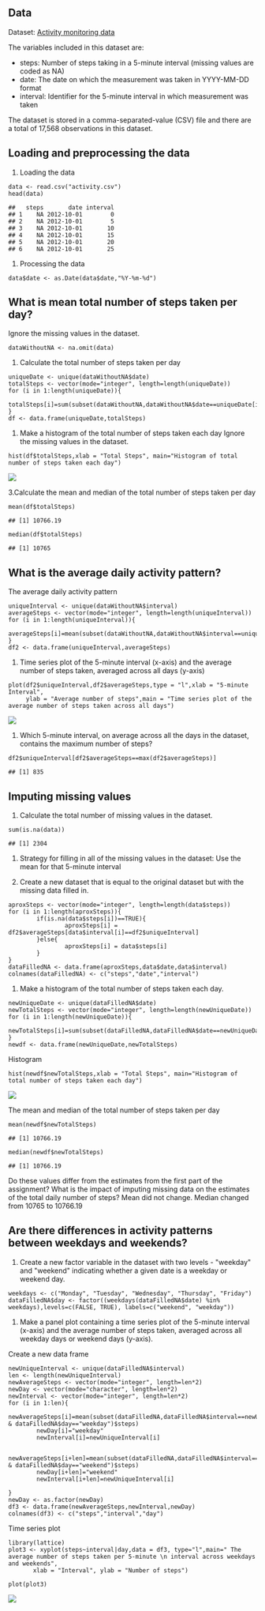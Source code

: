 Data
----

Dataset: [Activity monitoring
data](https://d396qusza40orc.cloudfront.net/repdata%2Fdata%2Factivity.zip)

The variables included in this dataset are:

-   steps: Number of steps taking in a 5-minute interval (missing values
    are coded as NA)
-   date: The date on which the measurement was taken in YYYY-MM-DD
    format
-   interval: Identifier for the 5-minute interval in which measurement
    was taken

The dataset is stored in a comma-separated-value (CSV) file and there
are a total of 17,568 observations in this dataset.

Loading and preprocessing the data
----------------------------------

1.  Loading the data

<!-- -->

    data <- read.csv("activity.csv")
    head(data)

    ##   steps       date interval
    ## 1    NA 2012-10-01        0
    ## 2    NA 2012-10-01        5
    ## 3    NA 2012-10-01       10
    ## 4    NA 2012-10-01       15
    ## 5    NA 2012-10-01       20
    ## 6    NA 2012-10-01       25

1.  Processing the data

<!-- -->

    data$date <- as.Date(data$date,"%Y-%m-%d")

What is mean total number of steps taken per day?
-------------------------------------------------

Ignore the missing values in the dataset.

    dataWithoutNA <- na.omit(data)

1.  Calculate the total number of steps taken per day

<!-- -->

    uniqueDate <- unique(dataWithoutNA$date)
    totalSteps <- vector(mode="integer", length=length(uniqueDate))
    for (i in 1:length(uniqueDate)){
            totalSteps[i]=sum(subset(dataWithoutNA,dataWithoutNA$date==uniqueDate[i])$steps)
    }
    df <- data.frame(uniqueDate,totalSteps)

1.  Make a histogram of the total number of steps taken each day Ignore
    the missing values in the dataset.

<!-- -->

    hist(df$totalSteps,xlab = "Total Steps", main="Histogram of total number of steps taken each day")

![](PA1_template_files/figure-markdown_strict/histogram%20total%20steps-1.png)

3.Calculate the mean and median of the total number of steps taken per
day

    mean(df$totalSteps)

    ## [1] 10766.19

    median(df$totalSteps)

    ## [1] 10765

What is the average daily activity pattern?
-------------------------------------------

The average daily activity pattern

    uniqueInterval <- unique(dataWithoutNA$interval)
    averageSteps <- vector(mode="integer", length=length(uniqueInterval))
    for (i in 1:length(uniqueInterval)){
            averageSteps[i]=mean(subset(dataWithoutNA,dataWithoutNA$interval==uniqueInterval[i])$steps)
    }
    df2 <- data.frame(uniqueInterval,averageSteps)

1.  Time series plot of the 5-minute interval (x-axis) and the average
    number of steps taken, averaged across all days (y-axis)

<!-- -->

    plot(df2$uniqueInterval,df2$averageSteps,type = "l",xlab = "5-minute Interval",
         ylab = "Average number of steps",main = "Time series plot of the average number of steps taken across all days")  

![](PA1_template_files/figure-markdown_strict/time%20series%20plot-1.png)

1.  Which 5-minute interval, on average across all the days in the
    dataset, contains the maximum number of steps?

<!-- -->

    df2$uniqueInterval[df2$averageSteps==max(df2$averageSteps)]

    ## [1] 835

Imputing missing values
-----------------------

1.  Calculate the total number of missing values in the dataset.

<!-- -->

    sum(is.na(data))

    ## [1] 2304

1.  Strategy for filling in all of the missing values in the dataset:
    Use the mean for that 5-minute interval

2.  Create a new dataset that is equal to the original dataset but with
    the missing data filled in.

<!-- -->

    aproxSteps <- vector(mode="integer", length=length(data$steps))
    for (i in 1:length(aproxSteps)){
            if(is.na(data$steps[i])==TRUE){
                    aproxSteps[i] = df2$averageSteps[data$interval[i]==df2$uniqueInterval]
            }else{
                    aproxSteps[i] = data$steps[i]
            }
    }
    dataFilledNA <- data.frame(aproxSteps,data$date,data$interval)
    colnames(dataFilledNA) <- c("steps","date","interval")

1.  Make a histogram of the total number of steps taken each day.

<!-- -->

    newUniqueDate <- unique(dataFilledNA$date)
    newTotalSteps <- vector(mode="integer", length=length(newUniqueDate))
    for (i in 1:length(newUniqueDate)){
            newTotalSteps[i]=sum(subset(dataFilledNA,dataFilledNA$date==newUniqueDate[i])$steps)
    }
    newdf <- data.frame(newUniqueDate,newTotalSteps)

Histogram

    hist(newdf$newTotalSteps,xlab = "Total Steps", main="Histogram of total number of steps taken each day")

![](PA1_template_files/figure-markdown_strict/hist%20all%20data%20-1.png)

The mean and median of the total number of steps taken per day

    mean(newdf$newTotalSteps)

    ## [1] 10766.19

    median(newdf$newTotalSteps)

    ## [1] 10766.19

Do these values differ from the estimates from the first part of the
assignment? What is the impact of imputing missing data on the estimates
of the total daily number of steps? Mean did not change. Median changed
from 10765 to 10766.19

Are there differences in activity patterns between weekdays and weekends?
-------------------------------------------------------------------------

1.  Create a new factor variable in the dataset with two levels -
    "weekday" and "weekend" indicating whether a given date is a weekday
    or weekend day.

<!-- -->

    weekdays <- c("Monday", "Tuesday", "Wednesday", "Thursday", "Friday")
    dataFilledNA$day <- factor((weekdays(dataFilledNA$date) %in% weekdays),levels=c(FALSE, TRUE), labels=c("weekend", "weekday")) 

1.  Make a panel plot containing a time series plot of the 5-minute
    interval (x-axis) and the average number of steps taken, averaged
    across all weekday days or weekend days (y-axis).

Create a new data frame

    newUniqueInterval <- unique(dataFilledNA$interval)
    len <- length(newUniqueInterval)
    newAverageSteps <- vector(mode="integer", length=len*2)
    newDay <- vector(mode="character", length=len*2)
    newInterval <- vector(mode="integer", length=len*2)
    for (i in 1:len){
            newAverageSteps[i]=mean(subset(dataFilledNA,dataFilledNA$interval==newUniqueInterval[i] & dataFilledNA$day=="weekday")$steps)
            newDay[i]="weekday"
            newInterval[i]=newUniqueInterval[i]
            
            newAverageSteps[i+len]=mean(subset(dataFilledNA,dataFilledNA$interval==newUniqueInterval[i] & dataFilledNA$day=="weekend")$steps)
            newDay[i+len]="weekend"
            newInterval[i+len]=newUniqueInterval[i]
            
    }
    newDay <- as.factor(newDay)
    df3 <- data.frame(newAverageSteps,newInterval,newDay)
    colnames(df3) <- c("steps","interval","day")

Time series plot

    library(lattice)
    plot3 <- xyplot(steps~interval|day,data = df3, type="l",main=" The average number of steps taken per 5-minute \n interval across weekdays and weekends",
           xlab = "Interval", ylab = "Number of steps")

    plot(plot3)

![](PA1_template_files/figure-markdown_strict/panel%20plot-1.png)
